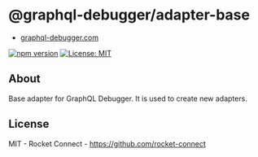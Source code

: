 # @graphql-debugger/adapter-base

- [graphql-debugger.com](http://www.graphql-debugger.com)

[![npm version](https://badge.fury.io/js/@graphql-debugger%2Fclient.svg)](https://badge.fury.io/js/@graphql-debugger%2Fclient) [![License: MIT](https://img.shields.io/badge/License-MIT-yellow.svg)](https://opensource.org/licenses/MIT)

## About

Base adapter for GraphQL Debugger. It is used to create new adapters.

## License

MIT - Rocket Connect - https://github.com/rocket-connect
